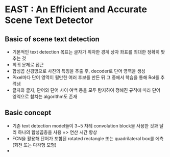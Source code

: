 # EAST : An Efficient and Accurate Scene Text Detector

## Basic of scene text detection

- 기본적인 text detection 목표는 글자가 위차한 경계 상자 좌표를 최대한 정확히 맞추는 것
- 회귀 문제로 접근
- 합성곱 신경망으로 사진의 특징을 추출 후, decoder로 단어 영역을 생성
- Pixel마다 단어 영역이 될만한 여러 후보를 만든 뒤 그 중에서 학습을 통해 RoI를 추려냄
- 글자와 글자, 단어와 단어 사이 여백 등을 모두 탐지하여 정해진 규칙에 따라 단어 영역으로 합치는 algorithm도 존재

## Basic concept

- 기존 text detection model들이 3~5 차례 convolution block을 사용한 것과 달리 하나의 합성곱층을 사용 => 연산 시간 향상
- FCN을 활용해 단어가 포함된 rotated rectangle 또는 quadrilateral box를 에측(회전 또는 다각형 모형)
- 
